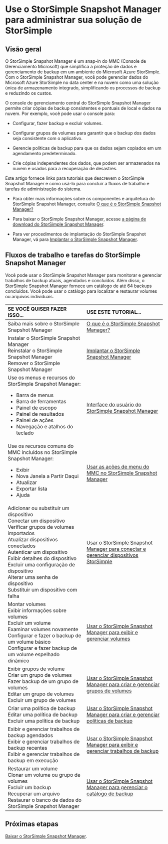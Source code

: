 <properties 
   pageTitle="Usar o StorSimple Snapshot Manager para administrar sua solução StorSimple | Microsoft Azure"
   description="Fornece links para obter mais informações sobre as tarefas de administração e fluxos de trabalho da solução do StorSimple Snapshot Manager."
   services="storsimple"
   documentationCenter="NA"
   authors="SharS"
   manager="carolz"
   editor="" />
<tags 
   ms.service="storsimple"
   ms.devlang="NA"
   ms.topic="article"
   ms.tgt_pltfrm="NA"
   ms.workload="TBD"
   ms.date="07/13/2015"
   ms.author="v-sharos" />

# Use o StorSimple Snapshot Manager para administrar sua solução de StorSimple

## Visão geral

O StorSimple Snapshot Manager é um snap-in do MMC (Console de Gerenciamento Microsoft) que simplifica a proteção de dados e gerenciamento de backup em um ambiente do Microsoft Azure StorSimple. Com o StorSimple Snapshot Manager, você pode gerenciar dados do Microsoft Azure StorSimple no data center e na nuvem como uma solução única de armazenamento integrado, simplificando os processos de backup e reduzindo os custos.

O console de gerenciamento central do StorSimple Snapshot Manager permite criar cópias de backup consistentes e pontuais de local e dados na nuvem. Por exemplo, você pode usar o console para:

- Configurar, fazer backup e excluir volumes.

- Configurar grupos de volumes para garantir que o backup dos dados seja consistente com o aplicativo.

- Gerencie políticas de backup para que os dados sejam copiados em um agendamento predeterminado.

- Crie cópias independentes dos dados, que podem ser armazenados na nuvem e usados para a recuperação de desastres.

Este artigo fornece links para tutoriais que descrevem o StorSimple Snapshot Manager e como usá-lo para concluir a fluxos de trabalho e tarefas de administração do sistema.

- Para obter mais informações sobre os componentes e arquitetura do StorSimple Snapshot Manager, consulte [O que é o StorSimple Snapshot Manager?](storsimple-what-is-snapshot-manager.md) 

- Para baixar o StorSimple Snapshot Manager, acesse [a página de download do StorSimple Snapshot Manager](https://www.microsoft.com/download/details.aspx?id=44220).

- Para ver procedimentos de implantação do StorSimple Snapshot Manager, vá para [Implantar o StorSimple Snapshot Manager](storsimple-snapshot-manager-deployment.md).

## Fluxos de trabalho e tarefas do StorSimple Snapshot Manager

Você pode usar o StorSimple Snapshot Manager para monitorar e gerenciar trabalhos de backup atuais, agendados e concluídos. Além disso, o StorSimple Snapshot Manager fornece um catálogo de até 64 backups concluídos. Você pode usar o catálogo para localizar e restaurar volumes ou arquivos individuais.

| SE VOCÊ QUISER FAZER ISSO... | USE ESTE TUTORIAL... |
|:---------------------------|:----------------------|
|Saiba mais sobre o StorSimple Snapshot Manager | [O que é o StorSimple Snapshot Manager? ](storsimple-what-is-snapshot-manager.md)|
| Instalar o StorSimple Snapshot Manager<br>Reinstalar o StorSimple Snapshot Manager<br>Remover o StorSimple Snapshot Manager| [Implantar o StorSimple Snapshot Manager](storsimple-snapshot-manager-deployment.md) |
| Use os menus e recursos do StorSimple Snapshot Manager:<ul><li>Barra de menus</li><li>Barra de ferramentas</li><li>Painel de escopo</li><li>Painel de resultados</li><li>Painel de ações</li><li>Navegação e atalhos do teclado</li></ul>| [Interface do usuário do StorSimple Snapshot Manager](storsimple-use-snapshot-manager.md) |
| Use os recursos comuns do MMC incluídos no StorSimple Snapshot Manager:<ul><li>Exibir</li><li>Nova Janela a Partir Daqui</li><li>Atualizar</li><li>Exportar lista</li><li>Ajuda</li></ul>| [Usar as ações de menu do MMC no StorSimple Snapshot Manager](storsimple-snapshot-manager-mmc-menu.md)
| Adicionar ou substituir um dispositivo<br>Conectar um dispositivo<br>Verificar grupos de volumes importados<br>Atualizar dispositivos conectados<br>Autenticar um dispositivo<br>Exibir detalhes do dispositivo<br>Excluir uma configuração de dispositivo<br>Alterar uma senha de dispositivo<br>Substituir um dispositivo com falha<br>| [Usar o StorSimple Snapshot Manager para conectar e gerenciar dispositivos StorSimple](storsimple-snapshot-manager-manage-devices.md) |
| Montar volumes<br>Exibir informações sobre volumes<br>Excluir um volume<br>Examinar volumes novamente<br>Configurar e fazer o backup de um volume básico<br>Configurar e fazer backup de um volume espelhado dinâmico| [Usar o StorSimple Snapshot Manager para exibir e gerenciar volumes](storsimple-snapshot-manager-manage-volumes.md) |
| Exibir grupos de volume<br>Criar um grupo de volumes<br>Fazer backup de um grupo de volumes<br>Editar um grupo de volumes<br>Excluir um grupo de volumes | [Usar o StorSimple Snapshot Manager para criar e gerenciar grupos de volumes](storsimple-snapshot-manager-manage-volume-groups.md) |
| Criar uma política de backup <br>Editar uma política de backup<br>Excluir uma política de backup | [Usar o StorSimple Snapshot Manager para criar e gerenciar políticas de backup](storsimple-snapshot-manager-manage-backup-policies.md) |
| Exibir e gerenciar trabalhos de backup agendados<br>Exibir e gerenciar trabalhos de backup recentes<br>Exibir e gerenciar trabalhos de backup em execução | [Usar o StorSimple Snapshot Manager para exibir e gerenciar trabalhos de backup](storsimple-snapshot-manager-manage-backup-jobs.md) |
| Restaurar um volume<br>Clonar um volume ou grupo de volumes<br>Excluir um backup<br>Recuperar um arquivo<br>Restaurar o banco de dados do StorSimple Snapshot Manager| [Usar o StorSimple Snapshot Manager para gerenciar o catálogo de backup](storsimple-snapshot-manager-manage-backup-catalog.md) |

## Próximas etapas

[Baixar o StorSimple Snapshot Manager](https://www.microsoft.com/download/details.aspx?id=44220).

<!---HONumber=July15_HO3-->